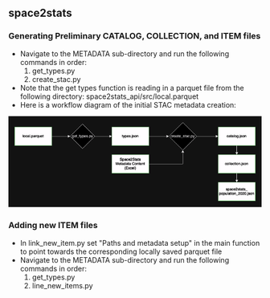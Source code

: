 ## space2stats

### Generating Preliminary CATALOG, COLLECTION, and ITEM files
- Navigate to the METADATA sub-directory and run the following commands in order:
    1. get_types.py
    2. create_stac.py
- Note that the get types function is reading in a parquet file from the following directory: space2stats_api/src/local.parquet
- Here is a workflow diagram of the initial STAC metadata creation:

![Create Stac](../../docs/images/create_stac_workflow.png)

### Adding new ITEM files
- In link_new_item.py set "Paths and metadata setup" in the main function to point towards the corresponding locally saved parquet file
- Navigate to the METADATA sub-directory and run the following commands in order:
    1. get_types.py
    2. line_new_items.py